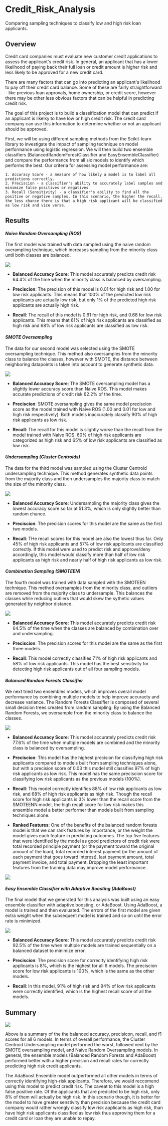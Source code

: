 # Credit_Risk_Analysis
Comparing sampling techniques to classify low and high risk loan applicants.

## Overview
Credit card companies must evaluate new customer credit applications to assess the applicant's credit risk. In general, an applicant that has a lower likelihood of paying back their full loan or credit amount is higher risk and less likely to be approved for a new credit card. 

There are many factors that can go into predicting an applicant's likelihood to pay off their credit card balance. Some of these are fairly straightforward - like previous loan approvals, home ownership, or credit score, however there may be other less obvious factors that can be helpful in predicting credit risk. 

The goal of this project is to build a classification model that can predict if an applicant is likelky to have low or high credit risk. The credit card company can use this information to determine whether or not an applicant should be approved. 

First, we will be using different sampling methods from the Scikit-learn library to investigate the impact of sampling technique on model performance using logistic regression. We will then build two ensemble classifiers (BalancedRandomForestClassifier and EasyEnsembleClassifier) and compare the performance from all six models to identify which performs the best. Our criteria for assessing model performance are:

    1. Accuracy Score - a measure of how likely a model is to label all predictions correctly.
    2. Preciscion - a classifier's ability to accurately label samples and minimize false positives or negatives
    3. Recall (Sensitivity) - a classifier's ability to find all the positive or negative samples. In this scenario, the higher the recall, the less chance there is that a high risk applicant will be classified as low risk and vice versa.


## Results

#### *Naive Random Oversampling (ROS)*
The first model was trained with data sampled using the naive random overampling technique, which increases sampling from the minority class until both classes are balanced.

![](images/naive_ros.png)

* **Balanced Accuracy Score**: This model accurately predicts credit risk 64.4% of the time when the minority class is balanced by oversampling.

* **Preciscion**: The precision of this model is 0.01 for high risk and 1.00 for low risk applicants. This means that 100% of the predicted low risk applicants are actually low risk, but only 1% of the predicted high risk applicants are actually high risk. 

* **Recall**: The recall of this model is 0.61 for high risk, and 0.68 for low risk applicants. This means that 61% of high risk applicants are classified as high risk and 68% of low risk applicants are classified as low risk.


#### *SMOTE Oversampling*
The data for our second model was selected using the SMOTE oversampling technique. This method also oversamples from the minority class to balance the classes, however with SMOTE, the distance between neighboring datapoints is taken into account to generate synthetic data.

![](images/smote.png)

* **Balanced Accuracy Score**: The SMOTE oversampling model has a slightly lower accuracy score than Naive ROS. This model makes accurate predictions of credit risk 62.2% of the time.

* **Preciscion**: SMOTE oversampling gives the same model preciscion score as the model trained with Naive ROS (1.00 and 0.01 for low and high risk respectively). Both models inaccurately classify 90% of high risk applicants as low risk.

* **Recall**: The recall for this model is slightly worse than the recall from the model trained with Naive ROS. 60% of high risk applicants are categorized as high risk and 65% of low risk applicants are classified as low risk.

#### *Undersampling (Cluster Centroids)*
The data for the third model was sampled using the Cluster Centroid undersampling technique. This method generates synthetic data points from the majority class and then undersamples the majority class to match the size of the minority class. 

![](images/undersampling.png)

* **Balanced Accuracy Score**: Undersampling the majority class gives the lowest accuracy score so far at 51.3%, which is only slightly better than random chance.

* **Preciscion**: The precision scores for this model are the same as the first two models.

* **Recall**: THe recall scores for this model are also the lowest thus far. Only 45% of high risk applicants and 57% of low risk applicants are classified correctly. If this model were used to predict risk and approve/deny accordingly, this model would classify more than half of low risk applicants as high risk and nearly half of high risk applicants as low risk.

#### *Combination Sampling (SMOTEEN)*
The fourth model was trained with data sampled with the SMOTEEN technique. This method oversamples from the minority class, and outliers are removed from the majority class to undersample. This balances the classes while reducing outliers that would skew the sythetic values generated by neighbor distance.

![](images/smoteenn.png)

* **Balanced Accuracy Score**: This model accurately predicts credit risk 64.5% of the time when the classes are balanced by combination over and undersampling.

* **Preciscion**: The precision scores for this model are the same as the first three models.

* **Recall**: This model correctly classifies 71% of high risk applicants and 58% of low risk applicants. This model has the best sensitivity for detecting high risk applicants out of all four sampling models. 


#### *Balanced Random Forests Classifier*
We next tried two ensembles models, which improves overall model performance by combining multiple models to help improve accuracty and decrease variance. The Random Forests Classifier is composed of several small decision trees created from random sampling. By using the Balanced Random Forests, we oversample from the minority class to balance the classes.

![](images/brf.png)

* **Balanced Accuracy Score**: This model accurately predicts credit risk 77.6% of the time when multiple models are combined and the minority class is balanced by oversampling.

* **Preciscion**: This model has the highest precision for classifying high risk applicants compared to models built from sampling techniques alone, but with a precision score of 0.03 this model still classifies 97% of high risk applicants as low risk. This model has the same preciscion score for classifying low risk applicants as the previous models (100%).

* **Recall**: This model correctly identifies 88% of low risk applicants as low risk, and 68% of high risk applicants as high risk. Though the recall score for high risk applicants is 3% lower than the recall score from the SMOTEENN model, the high recall score for low risk makes this ensemble model a better performer than models built from sampling techniques alone.

* **Ranked Features**: One of the benefits of the balanced random forests model is that we can rank features by importance, or the weight the model gives each feature in predicting outcomes. The top five features that were identified by the model as good predictors of credit risk were total recorded principle payment (or the payment toward the original amount of the loan), total recorded interest payment (or the amount of each payment that goes toward interest), last payment amount, total payment invoice, and total payment. Dropping the least important features from the training data may improve model performance.

![](images/brf_features.png)

#### *Easy Ensemble Classifier with Adaptive Boosting (AdaBoost)*
The final model that we generated for this analysis was built using an easy ensemble classifier with adaptive boosting, or AdaBoost. Using AdaBoost, a model is trained and then evaluated. The errors of the first model are given extra weight when the subsequent model is trained and so on until the error rate is minimized.  

![](images/easy_ensemble.png)

* **Balanced Accuracy Score**: This model accurately predicts credit risk 92.5% of the time when multiple models are trained sequentially on a balanced dataset to minimize error. 

* **Preciscion**: The precision score for correclty identifying high risk applicants is 8%, which is the highest for all 6 models. The preciscion score for low risk applicants is 100%, which is the same as the other models.

* **Recall**: In this model, 91% of high risk and 94% of low risk applicants were correctly identified, which is the highest recall score of all the models. 

## Summary
![](images/ensemble_summary.png)

Above is a summary of the the balanced accuracy, precisicon, recall, and f1 scores for all 6 models. In terms of overall performance, the Cluster Centroid Undersampling model performed the worst, followed next by the SMOTE oversampling model, and Naive Random Oversampling models. In general, the ensemble models (Balanced Random Forests and AdaBoost) performed better with a higher precision and recall rates for correctly predicting high risk credit applicants. 

The AdaBoost Ensemble model outperformed all other models in terms of correctly identifying high-risk applicants. Therefore, we would reccomend using this model to predict credit risk. The caveat to this model is a high false positive rate. Of the applicants that are predicted to be high risk, only 8% of them will actually be high risk. In this scenario though, it is better for the model to have greater senstivity than precision because the credit card company would rather wrongly classify low risk applicants as high risk, than have high risk applicants classified as low risk thus approving them for a credit card or loan they are unable to repay. 